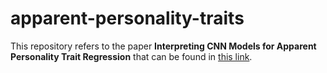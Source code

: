 # apparent-personality-traits

This repository refers to the paper **Interpreting CNN Models for Apparent Personality Trait Regression** that can be found in [this link](http://openaccess.thecvf.com/content_cvpr_2017_workshops/w26/papers/Ventura_Interpreting_CNN_Models_CVPR_2017_paper.pdf).
